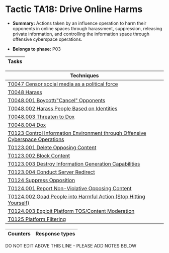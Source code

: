 # Tactic TA18: Drive Online Harms

* **Summary:** Actions taken by an influence operation to harm their opponents in online spaces through harassment, suppression, releasing private information, and controlling the information space through offensive cyberspace operations. 

* **Belongs to phase:** P03



| Tasks |
| ----- |



| Techniques |
| ---------- |
| [T0047 Censor social media as a political force](../../generated_pages/techniques/T0047.md) |
| [T0048 Harass](../../generated_pages/techniques/T0048.md) |
| [T0048.001 Boycott/"Cancel" Opponents](../../generated_pages/techniques/T0048.001.md) |
| [T0048.002 Harass People Based on Identities](../../generated_pages/techniques/T0048.002.md) |
| [T0048.003 Threaten to Dox](../../generated_pages/techniques/T0048.003.md) |
| [T0048.004 Dox](../../generated_pages/techniques/T0048.004.md) |
| [T0123 Control Information Environment through Offensive Cyberspace Operations](../../generated_pages/techniques/T0123.md) |
| [T0123.001 Delete Opposing Content](../../generated_pages/techniques/T0123.001.md) |
| [T0123.002 Block Content](../../generated_pages/techniques/T0123.002.md) |
| [T0123.003 Destroy Information Generation Capabilities](../../generated_pages/techniques/T0123.003.md) |
| [T0123.004 Conduct Server Redirect](../../generated_pages/techniques/T0123.004.md) |
| [T0124 Suppress Opposition](../../generated_pages/techniques/T0124.md) |
| [T0124.001 Report Non-Violative Opposing Content](../../generated_pages/techniques/T0124.001.md) |
| [T0124.002 Goad People into Harmful Action (Stop Hitting Yourself)](../../generated_pages/techniques/T0124.002.md) |
| [T0124.003 Exploit Platform TOS/Content Moderation](../../generated_pages/techniques/T0124.003.md) |
| [T0125 Platform Filtering](../../generated_pages/techniques/T0125.md) |



| Counters | Response types |
| -------- | -------------- |


DO NOT EDIT ABOVE THIS LINE - PLEASE ADD NOTES BELOW